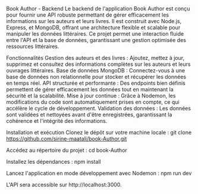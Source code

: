 Book Author - Backend
Le backend de l'application Book Author est conçu pour fournir une API robuste permettant de gérer efficacement les informations sur les auteurs et leurs livres. Il est construit avec Node.js, Express, et MongoDB, offrant une architecture flexible et scalable pour manipuler les données littéraires. Ce projet permet une interaction fluide entre l'API et la base de données, garantissant une gestion optimisée des ressources littéraires.

Fonctionnalités
Gestion des auteurs et des livres : Ajoutez, mettez à jour, supprimez et consultez des informations complètes sur les auteurs et leurs ouvrages littéraires.
Base de données MongoDB : Connectez-vous à une base de données non relationnelle pour stocker et récupérer les données en temps réel.
API structurée et performante : Des endpoints bien définis permettent de gérer efficacement les données tout en maintenant la sécurité et la scalabilité.
Mise à jour continue : Grâce à Nodemon, les modifications du code sont automatiquement prises en compte, ce qui accélère le cycle de développement.
Validation des données : Les données sont validées et nettoyées avant d'être enregistrées, garantissant la cohérence et l'intégrité des informations.


Installation et exécution
Clonez le dépôt sur votre machine locale :
git clone https://github.com/sirine-maatali/book-Author.git


Accédez au répertoire du projet :
cd book-Author

Installez les dépendances :
npm install

Lancez l'application en mode développement avec Nodemon :
npm run dev

L'API sera accessible sur http://localhost:3000.

